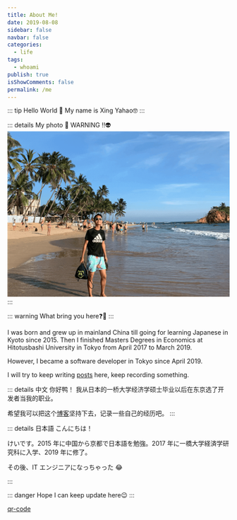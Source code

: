 ```yaml
---
title: About Me!
date: 2019-08-08
sidebar: false
navbar: false
categories:
  - life
tags:
  - whoami
publish: true
isShowComments: false
permalink: /me
---
```


::: tip
Hello World 🚀
My name is Xing Yahao🤓
:::

<!-- more -->

::: details My photo 👾 WARNING ‼️👽
![Image-of-Me](/images/self-squar.png)
:::

::: warning
What bring you here❓🤔
:::

I was born and grew up in mainland China till going for learning Japanese in Kyoto since 2015. Then I finished Masters Degrees in Economics at Hitotusbashi University in Tokyo from April 2017 to March 2019.

However, I became a software developer in Tokyo since April 2019.

I will try to keep writing [posts](/) here, keep recording something.

::: details 中文
你好鸭！ 我从日本的一桥大学经济学硕士毕业以后在东京选了开发者当我的职业。

希望我可以把这个[博客](/)坚持下去，记录一些自己的经历吧。
:::

::: details 日本語
こんにちは！

けいです。2015 年に中国から京都で日本語を勉強。2017 年に一橋大学経済学研究科に入学、2019 年に修了。

その後、IT エンジニアになっちゃった 😂

:::


::: danger
Hope I can keep update here😉
:::

[qr-code](wechat)

<style lang="stylus" module>
img[alt~="Image-of-Me"] {
    width 400px
    box-shadow 0px 0px 6px 2px rgba(9, 9, 16, 0.2)
    border-radius 5px
}
</style>
